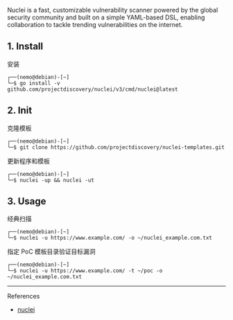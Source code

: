 Nuclei is a fast, customizable vulnerability scanner powered by the global security community and built on a simple YAML-based DSL, enabling collaboration to tackle trending vulnerabilities on the internet.

## 1. Install

安装

```
┌──(nemo@debian)-[~]
└─$ go install -v github.com/projectdiscovery/nuclei/v3/cmd/nuclei@latest
```

## 2. Init

克隆模板

```
┌──(nemo@debian)-[~]
└─$ git clone https://github.com/projectdiscovery/nuclei-templates.git
```

更新程序和模板

```
┌──(nemo@debian)-[~]
└─$ nuclei -up && nuclei -ut
```

## 3. Usage

经典扫描

```
┌──(nemo@debian)-[~]
└─$ nuclei -u https://www.example.com/ -o ~/nuclei_example.com.txt
```

指定 PoC 模板目录验证目标漏洞

```
┌──(nemo@debian)-[~]
└─$ nuclei -u https://www.example.com/ -t ~/poc -o ~/nuclei_example.com.txt
```

---

References

- [nuclei](https://github.com/projectdiscovery/nuclei)

